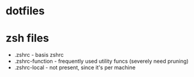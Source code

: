 dotfiles
========

# zsh files

* .zshrc - basis zshrc
* .zshrc-function - frequently used utility funcs (severely need pruning)
* .zshrc-local - not present, since it's per machine
